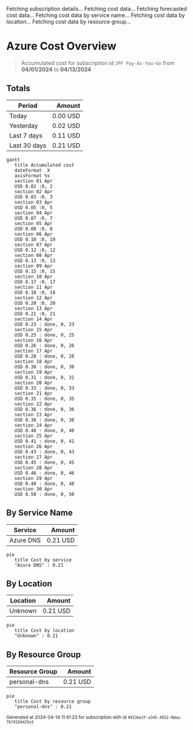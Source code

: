 Fetching subscription details...
Fetching cost data...
Fetching forecasted cost data...
Fetching cost data by service name...
Fetching cost data by location...
Fetching cost data by resource group...
# Azure Cost Overview

> Accumulated cost for subscription id `JPF Pay-As-You-Go` from **04/01/2024** to **04/13/2024**

## Totals

|Period|Amount|
|---|---:|
|Today|0.00 USD|
|Yesterday|0.02 USD|
|Last 7 days|0.11 USD|
|Last 30 days|0.21 USD|

```mermaid
gantt
   title Accumulated cost
   dateFormat  X
   axisFormat %s
   section 01 Apr
   USD 0.02 :0, 2
   section 02 Apr
   USD 0.03 :0, 3
   section 03 Apr
   USD 0.05 :0, 5
   section 04 Apr
   USD 0.07 :0, 7
   section 05 Apr
   USD 0.08 :0, 8
   section 06 Apr
   USD 0.10 :0, 10
   section 07 Apr
   USD 0.12 :0, 12
   section 08 Apr
   USD 0.13 :0, 13
   section 09 Apr
   USD 0.15 :0, 15
   section 10 Apr
   USD 0.17 :0, 17
   section 11 Apr
   USD 0.18 :0, 18
   section 12 Apr
   USD 0.20 :0, 20
   section 13 Apr
   USD 0.21 :0, 21
   section 14 Apr
   USD 0.23 : done, 0, 23
   section 15 Apr
   USD 0.25 : done, 0, 25
   section 16 Apr
   USD 0.26 : done, 0, 26
   section 17 Apr
   USD 0.28 : done, 0, 28
   section 18 Apr
   USD 0.30 : done, 0, 30
   section 19 Apr
   USD 0.31 : done, 0, 31
   section 20 Apr
   USD 0.33 : done, 0, 33
   section 21 Apr
   USD 0.35 : done, 0, 35
   section 22 Apr
   USD 0.36 : done, 0, 36
   section 23 Apr
   USD 0.38 : done, 0, 38
   section 24 Apr
   USD 0.40 : done, 0, 40
   section 25 Apr
   USD 0.41 : done, 0, 41
   section 26 Apr
   USD 0.43 : done, 0, 43
   section 27 Apr
   USD 0.45 : done, 0, 45
   section 28 Apr
   USD 0.46 : done, 0, 46
   section 29 Apr
   USD 0.48 : done, 0, 48
   section 30 Apr
   USD 0.50 : done, 0, 50
```

## By Service Name

|Service|Amount|
|---|---:|
|Azure DNS|0.21 USD|

```mermaid
pie
   title Cost by service
   "Azure DNS" : 0.21
```

## By Location

|Location|Amount|
|---|---:|
|Unknown|0.21 USD|

```mermaid
pie
   title Cost by location
   "Unknown" : 0.21
```

## By Resource Group

|Resource Group|Amount|
|---|---:|
|personal-dns|0.21 USD|

```mermaid
pie
   title Cost by resource group
   "personal-dns" : 0.21
```

<sup>Generated at 2024-04-14 11:41:23 for subscription with id `4913be3f-a345-4652-9bba-767418dd25e3`</sup>
